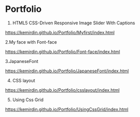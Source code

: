 # Portfolio


1. HTML5 CSS-Driven Responsive Image Slider With Captions

https://kemirdin.github.io/Portfolio/Myfirst/index.html

2.My face with Font-face 

https://kemirdin.github.io/Portfolio/Font-face/index.html

3.JapaneseFont 

https://kemirdin.github.io/Portfolio/JapaneseFont/index.html

4. CSS layout

https://kemirdin.github.io/Portfolio/csslayout/index.html

5. Using Css Grid

https://kemirdin.github.io/Portfolio/UsingCssGrid/index.html
